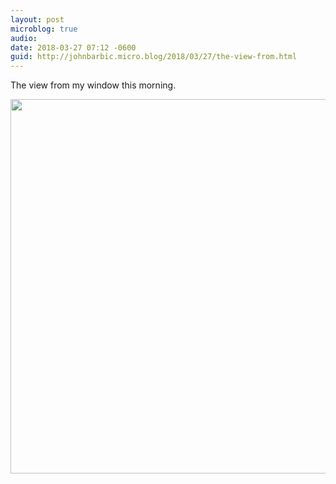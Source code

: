 ```yaml
---
layout: post
microblog: true
audio: 
date: 2018-03-27 07:12 -0600
guid: http://johnbarbic.micro.blog/2018/03/27/the-view-from.html
---
```

The view from my window this morning.

<img src="http://www.barbic.com/uploads/2018/6f3a756987.jpg" width="600" height="599" />
